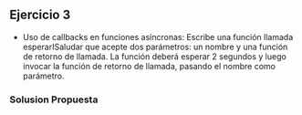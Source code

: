 ## Ejercicio 3

* Uso de callbacks en funciones asíncronas: Escribe una función llamada esperarISaludar que acepte dos parámetros: un nombre y una función de retorno de llamada. La función deberá esperar 2 segundos y luego invocar la función de retorno de llamada, pasando el nombre como parámetro.

### Solusion Propuesta
